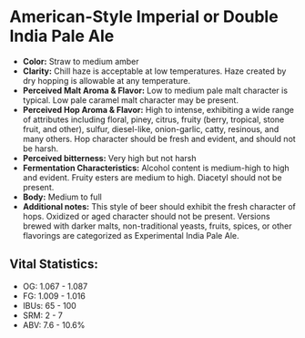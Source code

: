 # American-Style Imperial or Double India Pale Ale

- **Color:** Straw to medium amber
- **Clarity:** Chill haze is acceptable at low temperatures. Haze created by dry hopping is allowable at any temperature.
- **Perceived Malt Aroma & Flavor:** Low to medium pale malt character is typical. Low pale caramel malt character may be present.
- **Perceived Hop Aroma & Flavor:** High to intense, exhibiting a wide range of attributes including floral, piney, citrus, fruity (berry, tropical, stone fruit, and other), sulfur, diesel-like, onion-garlic, catty, resinous, and many others. Hop character should be fresh and evident, and should not be harsh.
- **Perceived bitterness:** Very high but not harsh
- **Fermentation Characteristics:** Alcohol content is medium-high to high and evident. Fruity esters are medium to high. Diacetyl should not be present.
- **Body:** Medium to full
- **Additional notes:** This style of beer should exhibit the fresh character of hops. Oxidized or aged character should not be present. Versions brewed with darker malts, non-traditional yeasts, fruits, spices, or other flavorings are categorized as Experimental India Pale Ale.

## Vital Statistics:

- OG: 1.067 - 1.087
- FG: 1.009 - 1.016
- IBUs: 65 - 100
- SRM: 2 - 7
- ABV: 7.6 - 10.6% 
